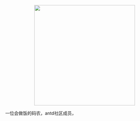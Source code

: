 <p align="center">
  <img width="320" src="http://blog.lgf196.top/ant-simple-pro-document/logon.png">
</p>
一位会做饭的码农，antd社区成员，

